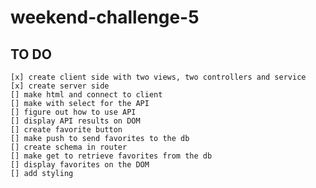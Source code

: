# weekend-challenge-5

## TO DO
    [x] create client side with two views, two controllers and service
    [x] create server side 
    [] make html and connect to client
    [] make with select for the API
    [] figure out how to use API 
    [] display API results on DOM
    [] create favorite button
    [] make push to send favorites to the db
    [] create schema in router
    [] make get to retrieve favorites from the db
    [] display favorites on the DOM
    [] add styling
